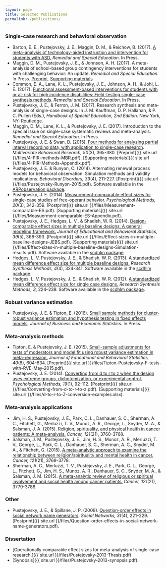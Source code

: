 ```yaml
---
layout: page
title: Selected Publications
permalink: /publications/
---
```


### Single-case research and behavioral observation

* Barton, E. E., Pustejovsky, J. E., Maggin, D. M., & Reichow, B. (2017). [A meta-analysis of technology-aided instruction and intervention for students with ASD.](http://dx.doi.org/10.1177/0741932517729508) _Remedial and Special Education_. In Press.
* Maggin, D. M., Pustejovsky, J. E., & Johnson, A. H. (2017). A meta-analysis of school-based group contingency interventions for students with challenging behavior: An update. _Remedial and Special Education_. In Press. [Preprint](https://osf.io/hvuw5/). [Supporting materials](https://osf.io/8ygts/)
* Common, E. A., Lane, K. L., Pustejovsky, J. E., Johnson, A. H., & Johl, L. E. (2017). [Functional assessment-based interventions for students with or at-risk for high incidence disabilities: Field-testing single-case synthesis methods](http://dx.doi.org/10.1177/0741932517693320). _Remedial and Special Education_. In Press.
* Pustejovsky, J. E., & Ferron, J. M. (2017). Research synthesis and meta-analysis of single-case designs. In J. M. Kauffman, D. P. Hallahan, & P. C. Pullen (Eds.), _Handbook of Special Education, 2nd Edition_. New York, NY: Routledge. 
* Maggin, D. M., Lane, K. L., & Pustejovsky, J. E. (2017). Introduction to the special issue on single-case systematic reviews and meta-analysis. _Remedial and Special Education_. In Press.
* Pustejovsky, J. E. & Swan, D. (2015). [Four methods for analyzing partial interval recording data, with application to single-case research](http://doi.org/10.1080/00273171.2015.1014879). _Multivariate Behavioral Research, 50_(3), 365-380. [Preprint]({{ site.url }}/files/4-PIR-methods-MBR.pdf). [Supporting materials]({{ site.url }}/files/4-PIR-Methods-Appendix.pdf).
* Pustejovsky, J. E. & Runyon, C. (2014). Alternating renewal process models for behavioral observation: Simulation methods and validity implications. _Behavioral Disorders, 39_(4), 211-227. [Postprint]({{ site.url }}/files/Pustejovsky-Runyon-2015.pdf). Software available in the [ARPobservation package]({{site.url}}/software).
* Pustejovsky, J. E. (2014). [Measurement-comparable effect sizes for single-case studies of free-operant behavior.](http://doi.org/10.1037/met0000019) _Psychological Methods, 20_(3), 342-359. [Postprint]({{ site.url }}/files/Measurement-comparable-ES.pdf). [Supporting materials]({{ site.url }}/files/Measuerment-comparable-ES-Appendix.pdf).
* Pustejovsky, J. E., Hedges, L. V., & Shadish, W. R. (2014). [Design-comparable effect sizes in multiple baseline designs: A general modeling framework.](http://doi.org/10.3102/1076998614547577) _Journal of Educational and Behavioral Statistics, 39_(5), 368-393. [Postprint]({{ site.url }}/files/Effect-sizes-in-multiple-baseline-designs-JEBS.pdf). [Supporting materials]({{ site.url }}/files/Effect-sizes-in-multiple-baseline-designs-Simulation-results.pdf). Software available in the [scdhlm package]({{site.url}}/software).
* Hedges, L. V, Pustejovsky, J. E., & Shadish, W. R. (2013). [A standardized mean difference effect size for multiple baseline designs.](http://doi.org/10.1002/jrsm.1086) _Research Synthesis Methods, 4_(4), 324-341. Software available in the [scdhlm package]({{site.url}}/software).
* Hedges, L. V, Pustejovsky, J. E., & Shadish, W. R. (2012). [A standardized mean difference effect size for single case designs.](http://doi.org/10.1002/jrsm.1052) _Research Synthesis Methods, 3_, 224–239. Software available in the [scdhlm package]({{site.url}}/software).

### Robust variance estimation

* Pustejovsky, J. E. & Tipton, E. (2016). [Small sample methods for cluster-robust variance estimation and hypothesis testing in fixed effects models](http://doi.org/10.1080/07350015.2016.1247004). _Journal of Business and Economic Statistics_. In Press. 

### Meta-analysis methods

* Tipton, E. & Pustejovsky, J. E. (2015). [Small-sample adjustments for tests of moderators and model fit using robust variance estimation in meta-regression.](http://doi.org/10.3102/1076998615606099) _Journal of Educational and Behavioral Statistics, 40_(6), 604-634. [Preprint]({{ site.url }}/files/Tipton-Pustejovsky-F-tests-with-RVE-May-2015.pdf).
* Pustejovsky, J. E. (2014). [Converting from d to r to z when the design uses extreme groups, dichotomization, or experimental control.](http://psycnet.apa.org/doi/10.1037/a0033788) _Psychological Methods, 19_(1), 92-112. [Postprint]({{ site.url }}/files/Converting-from-d-to-r-to-z.pdf). [Supporting materials]({{ site.url }}/files/d-to-r-to-Z-conversion-examples.xlsx).

### Meta-analysis applications 

* Jim, H. S., Pustejovsky, J. E., Park, C. L., Danhauer, S. C., Sherman, A. C., Fitchett, G., Merluzzi, T. V., Munoz, A. R., George, L., Snyder, M. A., & Salsman, J. A. (2015). [Religion, spirituality, and physical health in cancer patients: A meta-analysis.](http://doi.org/10.1002/cncr.29353) _Cancer, 121_(21), 3760-3768. 
* Salsman, J. M., Pustejovsky, J. E., Jim, H. S., Munoz, A. R., Merluzzi, T. V., George, L., Park, C. L., Danhauer, S. C., Sherman, A. C., Snyder, M. A., & Fitchett, G. (2015). [A meta-analytic approach to examine the relationship between religion/spirituality and mental health in cancer.](http://doi.org/10.1002/cncr.29350) _Cancer, 121_(21), 3769-3778.
* Sherman, A. C., Merluzzi, T. V., Pustejovsky, J. E., Park, C. L., George, L., Fitchett, G., Jim, H. S., Munoz, A. R., Danhauer, S. C., Snyder, M. A., & Salsman, J. M. (2015). [A meta-analytic review of religious or spiritual involvement and social health among cancer patients.](http://doi.org/10.1002/cncr.29352) _Cancer, 121_(21), 3779-3788.

### Other

* Pustejovsky, J. E., & Spillane, J. P. (2009). [Question-order effects in social network name generators](http://doi.org/10.1016/j.socnet.2009.06.001). _Social Networks, 31_(4), 221–229. [Postprint]({{ site.url }}/files/Question-order-effects-in-social-network-name-generators.pdf).

### Dissertation

* [Operationally comparable effect sizes for meta-analysis of single-case research.]({{ site.url }}/files/Pustejovsky-2013-Thesis.pdf) 
* [Synopsis]({{ site.url }}/files/Pustejovsky-2013-synopsis.pdf).